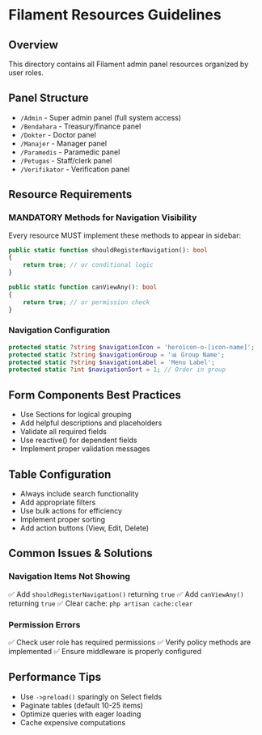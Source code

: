 # Filament Resources Guidelines

## Overview
This directory contains all Filament admin panel resources organized by user roles.

## Panel Structure
- `/Admin` - Super admin panel (full system access)
- `/Bendahara` - Treasury/finance panel
- `/Dokter` - Doctor panel
- `/Manajer` - Manager panel
- `/Paramedis` - Paramedic panel
- `/Petugas` - Staff/clerk panel
- `/Verifikator` - Verification panel

## Resource Requirements

### MANDATORY Methods for Navigation Visibility
Every resource MUST implement these methods to appear in sidebar:
```php
public static function shouldRegisterNavigation(): bool
{
    return true; // or conditional logic
}

public static function canViewAny(): bool
{
    return true; // or permission check
}
```

### Navigation Configuration
```php
protected static ?string $navigationIcon = 'heroicon-o-[icon-name]';
protected static ?string $navigationGroup = '📊 Group Name';
protected static ?string $navigationLabel = 'Menu Label';
protected static ?int $navigationSort = 1; // Order in group
```

## Form Components Best Practices
- Use Sections for logical grouping
- Add helpful descriptions and placeholders
- Validate all required fields
- Use reactive() for dependent fields
- Implement proper validation messages

## Table Configuration
- Always include search functionality
- Add appropriate filters
- Use bulk actions for efficiency
- Implement proper sorting
- Add action buttons (View, Edit, Delete)

## Common Issues & Solutions

### Navigation Items Not Showing
✅ Add `shouldRegisterNavigation()` returning `true`
✅ Add `canViewAny()` returning `true`
✅ Clear cache: `php artisan cache:clear`

### Permission Errors
✅ Check user role has required permissions
✅ Verify policy methods are implemented
✅ Ensure middleware is properly configured

## Performance Tips
- Use `->preload()` sparingly on Select fields
- Paginate tables (default 10-25 items)
- Optimize queries with eager loading
- Cache expensive computations